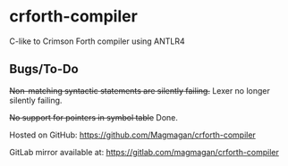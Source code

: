 # crforth-compiler
C-like to Crimson Forth compiler using ANTLR4

## Bugs/To-Do

~~Non-matching syntactic statements are silently failing.~~ Lexer no longer silently failing.

~~No support for pointers in symbol table~~ Done.

Hosted on GitHub: https://github.com/Magmagan/crforth-compiler

GitLab mirror available at: https://gitlab.com/magmagan/crforth-compiler
